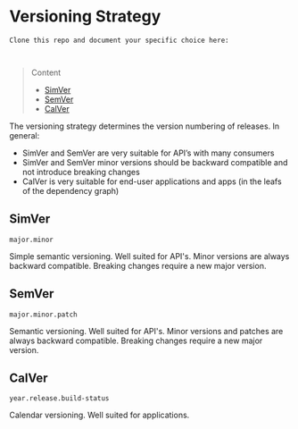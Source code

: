 # Versioning Strategy

```
Clone this repo and document your specific choice here:



```
> Content
> - [SimVer](#simver)
> - [SemVer](#semver)
> - [CalVer](#calver)

The versioning strategy determines the version numbering of releases. In general:
- SimVer and SemVer are very suitable for API’s with many consumers
- SimVer and SemVer minor versions should be backward compatible and not introduce breaking changes
- CalVer is very suitable for end-user applications and apps (in the leafs of the dependency graph)

## SimVer

```major.minor```

Simple semantic versioning. Well suited for API's. Minor versions are always backward compatible.
Breaking changes require a new major version.

## SemVer

```major.minor.patch```

Semantic versioning. Well suited for API's. Minor versions and patches are always backward compatible.
Breaking changes require a new major version.

## CalVer

```year.release.build-status```

Calendar versioning. Well suited for applications. 
